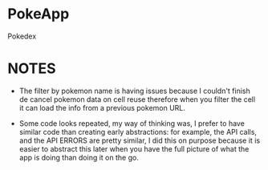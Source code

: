 # PokeApp
Pokedex

# NOTES
- The filter by pokemon name is having issues because I couldn't finish de cancel pokemon data on cell reuse therefore when you filter the cell it can load the info from a previous pokemon URL.

- Some code looks repeated, my way of thinking was, I prefer to have similar code than creating early abstractions:  for example, the API calls, and the API ERRORS are pretty similar,  I did this on purpose because it is easier to abstract this later when you have the full picture of what the app is doing than doing it on the go.
